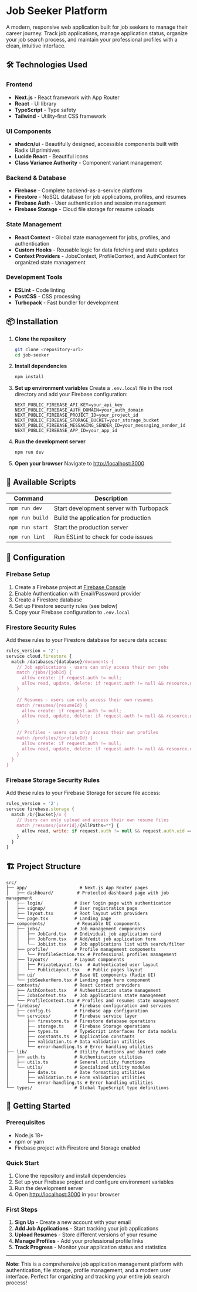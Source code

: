 # Job Seeker Platform

A modern, responsive web application built for job seekers to manage their career journey. Track job applications, manage application status, organize your job search process, and maintain your professional profiles with a clean, intuitive interface.

## 🛠️ Technologies Used

### Frontend
- **Next.js** - React framework with App Router
- **React** - UI library
- **TypeScript** - Type safety
- **Tailwind** - Utility-first CSS framework

### UI Components
- **shadcn/ui** - Beautifully designed, accessible components built with Radix UI primitives
- **Lucide React** - Beautiful icons
- **Class Variance Authority** - Component variant management

### Backend & Database
- **Firebase** - Complete backend-as-a-service platform
- **Firestore** - NoSQL database for job applications, profiles, and resumes
- **Firebase Auth** - User authentication and session management
- **Firebase Storage** - Cloud file storage for resume uploads

### State Management
- **React Context** - Global state management for jobs, profiles, and authentication
- **Custom Hooks** - Reusable logic for data fetching and state updates
- **Context Providers** - JobsContext, ProfileContext, and AuthContext for organized state management

### Development Tools
- **ESLint** - Code linting
- **PostCSS** - CSS processing
- **Turbopack** - Fast bundler for development

## 📦 Installation

1. **Clone the repository**
   ```bash
   git clone <repository-url>
   cd job-seeker
   ```

2. **Install dependencies**
   ```bash
   npm install
   ```

3. **Set up environment variables**
   Create a `.env.local` file in the root directory and add your Firebase configuration:
   ```env
   NEXT_PUBLIC_FIREBASE_API_KEY=your_api_key
   NEXT_PUBLIC_FIREBASE_AUTH_DOMAIN=your_auth_domain
   NEXT_PUBLIC_FIREBASE_PROJECT_ID=your_project_id
   NEXT_PUBLIC_FIREBASE_STORAGE_BUCKET=your_storage_bucket
   NEXT_PUBLIC_FIREBASE_MESSAGING_SENDER_ID=your_messaging_sender_id
   NEXT_PUBLIC_FIREBASE_APP_ID=your_app_id
   ```

4. **Run the development server**
   ```bash
   npm run dev
   ```

5. **Open your browser**
   Navigate to [http://localhost:3000](http://localhost:3000)

## 📜 Available Scripts

| Command | Description |
|---------|-------------|
| `npm run dev` | Start development server with Turbopack |
| `npm run build` | Build the application for production |
| `npm run start` | Start the production server |
| `npm run lint` | Run ESLint to check for code issues |

## 🔧 Configuration

### Firebase Setup
1. Create a Firebase project at [Firebase Console](https://console.firebase.google.com/)
2. Enable Authentication with Email/Password provider
3. Create a Firestore database
4. Set up Firestore security rules (see below)
5. Copy your Firebase configuration to `.env.local`

### Firestore Security Rules
Add these rules to your Firestore database for secure data access:

```javascript
rules_version = '2';
service cloud.firestore {
  match /databases/{database}/documents {
    // Job applications - users can only access their own jobs
    match /jobs/{jobId} {
      allow create: if request.auth != null;
      allow read, update, delete: if request.auth != null && resource.data.userId == request.auth.uid;
    }
    
    // Resumes - users can only access their own resumes
    match /resumes/{resumeId} {
      allow create: if request.auth != null;
      allow read, update, delete: if request.auth != null && resource.data.userId == request.auth.uid;
    }
    
    // Profiles - users can only access their own profiles
    match /profiles/{profileId} {
      allow create: if request.auth != null;
      allow read, update, delete: if request.auth != null && resource.data.userId == request.auth.uid;
    }
  }
}
```

### Firebase Storage Security Rules
Add these rules to your Firebase Storage for secure file access:

```javascript
rules_version = '2';
service firebase.storage {
  match /b/{bucket}/o {
    // Users can only upload and access their own resume files
    match /resumes/{userId}/{allPaths=**} {
      allow read, write: if request.auth != null && request.auth.uid == userId;
    }
  }
}
```

## 🏗️ Project Structure

```
src/
├── app/                    # Next.js App Router pages
│   ├── dashboard/         # Protected dashboard page with job management
│   ├── login/            # User login page with authentication
│   ├── signup/           # User registration page
│   ├── layout.tsx        # Root layout with providers
│   └── page.tsx          # Landing page
├── components/            # Reusable UI components
│   ├── jobs/             # Job management components
│   │   ├── JobCard.tsx   # Individual job application card
│   │   ├── JobForm.tsx   # Add/edit job application form
│   │   └── JobList.tsx   # Job applications list with search/filter
│   ├── profile/          # Profile management components
│   │   └── ProfileSection.tsx # Professional profiles management
│   ├── layouts/          # Layout components
│   │   ├── PrivateLayout.tsx  # Authenticated user layout
│   │   └── PublicLayout.tsx   # Public pages layout
│   ├── ui/               # Base UI components (Radix UI)
│   └── jobSeekerHero.tsx # Landing page hero component
├── contexts/             # React Context providers
│   ├── AuthContext.tsx   # Authentication state management
│   ├── JobsContext.tsx   # Job applications state management
│   └── ProfileContext.tsx # Profiles and resumes state management
├── firebase/             # Firebase configuration and services
│   ├── config.ts         # Firebase app configuration
│   └── services/         # Firebase service layer
│       ├── firestore.ts  # Firestore database operations
│       ├── storage.ts    # Firebase Storage operations
│       ├── types.ts      # TypeScript interfaces for data models
│       ├── constants.ts  # Application constants
│       ├── validation.ts # Data validation utilities
│       └── error-handling.ts # Error handling utilities
├── lib/                  # Utility functions and shared code
│   ├── auth.ts           # Authentication utilities
│   ├── utils.ts          # General utility functions
│   └── utils/            # Specialized utility modules
│       ├── date.ts       # Date formatting utilities
│       ├── validation.ts # Form validation utilities
│       └── error-handling.ts # Error handling utilities
└── types/                # Global TypeScript type definitions
```

## 🚀 Getting Started

### Prerequisites
- Node.js 18+ 
- npm or yarn
- Firebase project with Firestore and Storage enabled

### Quick Start
1. Clone the repository and install dependencies
2. Set up your Firebase project and configure environment variables
3. Run the development server
4. Open [http://localhost:3000](http://localhost:3000) in your browser

### First Steps
1. **Sign Up** - Create a new account with your email
2. **Add Job Applications** - Start tracking your job applications
3. **Upload Resumes** - Store different versions of your resume
4. **Manage Profiles** - Add your professional profile links
5. **Track Progress** - Monitor your application status and statistics

---

**Note**: This is a comprehensive job application management platform with authentication, file storage, profile management, and a modern user interface. Perfect for organizing and tracking your entire job search process!
